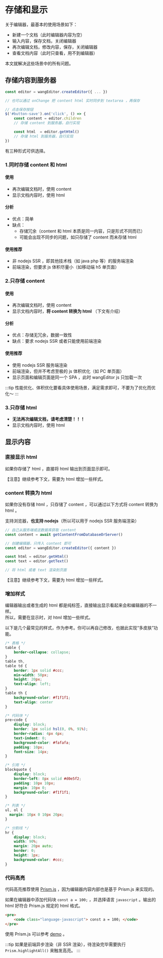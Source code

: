 # 存储和显示

关于编辑器，最基本的使用场景如下：

- 新建一个文档（此时编辑器内容为空）
- 输入内容，保存文档，关闭编辑器
- 再次编辑文档，修改内容，保存，关闭编辑器
- 查看文档内容（此时只查看，用不到编辑器）

本文就解决这些场景中的所有问题。

## 存储内容到服务器

```js
const editor = wangEditor.createEditor({ ... })

// 也可以通过 onChange 把 content html 实时同步到 textarea ，再保存

// 点击保存按钮
$('#button-save').on('click', () => {
    const content = editor.children 
    // 存储 content 到服务器，自行实现

    const html  = editor.getHtml()
    // 存储 html 到服务器，自行实现
})
```

有三种形式可供选择。

### 1.同时存储 content 和 html

#### 使用
- 再次编辑文档时，使用 content
- 显示文档内容时，使用 html

#### 分析
- 优点：简单
- 缺点：
    - 存储冗余（content 和 html 本质是同一内容，只是形式不同而已）
    - 可能会出现不同步的问题，如只存储了 content 而未存储 html

#### 使用推荐
- 非 nodejs SSR ，即其他技术栈（如 java php 等）的服务端渲染
- 前端渲染，但要求 js 体积尽量小（如移动端 h5 单页面）

### 2.只存储 content

#### 使用
- 再次编辑文档时，使用 content
- 显示文档内容时，**将 content 转换为 html** （下文有介绍）

#### 分析
- 优点：存储无冗余，数据一致性
- 缺点：要求 nodejs SSR 或者只能使用前端渲染

#### 使用推荐
- 使用 nodejs SSR 服务端渲染
- 前端渲染，但并不考虑至极的 js 体积优化（如 PC 单页面）
- 显示页面和编辑页面是同一个 SPA ，此时 wangEditor js 只加载一次

:::tip
性能优化、体积优化要看具体使用场景，满足需求即可，不要为了优化而优化～
:::

### 3.只存储 html

- **无法再次编辑文档，请考虑清楚！！！**
- 显示文档内容时，使用 html

## 显示内容

### 直接显示 html

如果你存储了 html ，直接将 html 输出到页面显示即可。

【注意】继续参考下文，需要为 html 增加一些样式。

### content 转换为 html

如果你没有存储 html ，只存储了 content ，可以通过以下方式将 content 转换为 html 。

支持浏览器，**也支持 nodejs**（所以可以用于 nodejs SSR 服务端渲染）

```js
// 自己从服务端或这数据库获取 content
const content = await getContentFromDatabaseOrServer()

// 创建编辑器，只传入 content 即可
const editor = wangEditor.createEditor({ content })

const html = editor.getHtml()
const text = editor.getText()

// 将 html 或者 text 渲染到页面
```

【注意】继续参考下文，需要为 html 增加一些样式。

### 增加样式

编辑器输出或者生成的 html 都是纯标签，直接输出显示看起来会和编辑器的不一样。<br>
所以，需要在显示时，对 html 增加一些样式。

以下是几个最常见的样式，作为参考。你可以再自己修改，也据此实现“多皮肤”功能。

```css
/* 表格 */
table {
    border-collapse: collapse;
}
table th,
table td {
    border: 1px solid #ccc;
    min-width: 50px;
    height: 20px;
    text-align: left;
}
table th {
    background-color: #f1f1f1;
    text-align: center
}

/* 代码块 */
pre>code {
    display: block;
    border: 1px solid hsl(0, 0%, 91%);
    border-radius: 4px 4px;
    text-indent: 0;
    background-color: #fafafa;
    padding: 10px;
    font-size: 14px;
}

/* 引用 */
blockquote {
    display: block;
    border-left: 8px solid #d0e5f2;
    padding: 10px 10px;
    margin: 10px 0;
    background-color: #f1f1f1;
}

/* 列表 */
ul, ol {
  margin: 10px 0 10px 20px;
}

/* 分割线 */
hr {
    display: block;
    width: 90%;
    margin: 20px auto;
    border: 0;
    height: 1px;
    background-color: #ccc;
}
```

### 代码高亮

代码高亮推荐使用 [Prism.js](https://prismjs.com/) ，因为编辑器内容内部也是基于 Prism.js 来实现的。

如果在编辑器中添加代码块 `const a = 100;` ，并选择语言 `javascript` 。输出的 html 好符合 Prism.js 规定的 html 格式。

```html
<pre>
    <code class="language-javascript"> const a = 100; </code>
</pre>
```

使用 Prism.js 可以参考 [demo](/demo.html) 。

:::tip
如果是前端异步渲染（非 SSR 渲染），待渲染完毕需要执行 `Prism.highlightAll()` 来触发高亮。
:::
